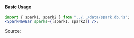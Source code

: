 #### Basic Usage

```jsx
import { spark1, spark2 } from "../../data/spark.db.js";
<SparkNavBar sparks={[spark1, spark2]} />;
```

Source:

```js { "file": "./SparkNavBar.js" }
```
